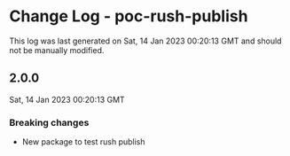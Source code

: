 # Change Log - poc-rush-publish

This log was last generated on Sat, 14 Jan 2023 00:20:13 GMT and should not be manually modified.

## 2.0.0
Sat, 14 Jan 2023 00:20:13 GMT

### Breaking changes

- New package to test rush publish

